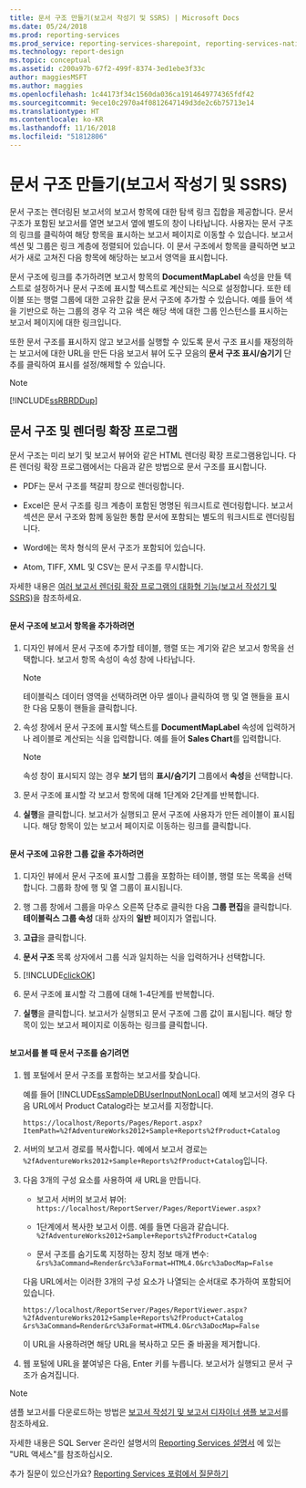 ```yaml
---
title: 문서 구조 만들기(보고서 작성기 및 SSRS) | Microsoft Docs
ms.date: 05/24/2018
ms.prod: reporting-services
ms.prod_service: reporting-services-sharepoint, reporting-services-native
ms.technology: report-design
ms.topic: conceptual
ms.assetid: c200a97b-67f2-499f-8374-3ed1ebe3f33c
author: maggiesMSFT
ms.author: maggies
ms.openlocfilehash: 1c44173f34c1560da036ca1914649774365fdf42
ms.sourcegitcommit: 9ece10c2970a4f0812647149d3de2c6b75713e14
ms.translationtype: HT
ms.contentlocale: ko-KR
ms.lasthandoff: 11/16/2018
ms.locfileid: "51812806"
---
```

# <a name="create-a-document-map-report-builder-and-ssrs"></a>문서 구조 만들기(보고서 작성기 및 SSRS)

문서 구조는 렌더링된 보고서의 보고서 항목에 대한 탐색 링크 집합을 제공합니다. 문서 구조가 포함된 보고서를 열면 보고서 옆에 별도의 창이 나타납니다. 사용자는 문서 구조의 링크를 클릭하여 해당 항목을 표시하는 보고서 페이지로 이동할 수 있습니다. 보고서 섹션 및 그룹은 링크 계층에 정렬되어 있습니다. 이 문서 구조에서 항목을 클릭하면 보고서가 새로 고쳐진 다음 항목에 해당하는 보고서 영역을 표시합니다.  
  
 문서 구조에 링크를 추가하려면 보고서 항목의 **DocumentMapLabel** 속성을 만들 텍스트로 설정하거나 문서 구조에 표시할 텍스트로 계산되는 식으로 설정합니다. 또한 테이블 또는 행렬 그룹에 대한 고유한 값을 문서 구조에 추가할 수 있습니다. 예를 들어 색을 기반으로 하는 그룹의 경우 각 고유 색은 해당 색에 대한 그룹 인스턴스를 표시하는 보고서 페이지에 대한 링크입니다.  
  
 또한 문서 구조를 표시하지 않고 보고서를 실행할 수 있도록 문서 구조 표시를 재정의하는 보고서에 대한 URL을 만든 다음 보고서 뷰어 도구 모음의 **문서 구조 표시/숨기기** 단추를 클릭하여 표시를 설정/해제할 수 있습니다.  
  
> [!NOTE]  
>  [!INCLUDE[ssRBRDDup](../../includes/ssrbrddup-md.md)]  
  
##  <a name="DocMapRenderExtensions"></a> 문서 구조 및 렌더링 확장 프로그램  
 문서 구조는 미리 보기 및 보고서 뷰어와 같은 HTML 렌더링 확장 프로그램용입니다. 다른 렌더링 확장 프로그램에서는 다음과 같은 방법으로 문서 구조를 표시합니다.  
  
-   PDF는 문서 구조를 책갈피 창으로 렌더링합니다.  
  
-   Excel은 문서 구조를 링크 계층이 포함된 명명된 워크시트로 렌더링합니다. 보고서 섹션은 문서 구조와 함께 동일한 통합 문서에 포함되는 별도의 워크시트로 렌더링됩니다.  
  
-   Word에는 목차 형식의 문서 구조가 포함되어 있습니다.  
  
-   Atom, TIFF, XML 및 CSV는 문서 구조를 무시합니다.  
  
 자세한 내용은 [여러 보고서 렌더링 확장 프로그램의 대화형 기능&#40;보고서 작성기 및 SSRS&#41;](../../reporting-services/report-builder/interactive-functionality-different-report-rendering-extensions.md)을 참조하세요.  
  
##  <a name="AddRptItemToMap"></a>   
#### <a name="to-add-a-report-item-to-a-document-map"></a>문서 구조에 보고서 항목을 추가하려면  
  
1.  디자인 뷰에서 문서 구조에 추가할 테이블, 행렬 또는 계기와 같은 보고서 항목을 선택합니다. 보고서 항목 속성이 속성 창에 나타납니다.  
  
    > [!NOTE]  
    >  테이블릭스 데이터 영역을 선택하려면 아무 셀이나 클릭하여 행 및 열 핸들을 표시한 다음 모퉁이 핸들을 클릭합니다.  
  
2.  속성 창에서 문서 구조에 표시할 텍스트를 **DocumentMapLabel** 속성에 입력하거나 레이블로 계산되는 식을 입력합니다. 예를 들어 **Sales Chart**를 입력합니다.  
  
    > [!NOTE]  
    >  속성 창이 표시되지 않는 경우 **보기** 탭의 **표시/숨기기** 그룹에서 **속성**을 선택합니다.  
  
3.  문서 구조에 표시할 각 보고서 항목에 대해 1단계와 2단계를 반복합니다.  
  
4.  **실행**을 클릭합니다. 보고서가 실행되고 문서 구조에 사용자가 만든 레이블이 표시됩니다. 해당 항목이 있는 보고서 페이지로 이동하는 링크를 클릭합니다.  

  
##  <a name="AddUniqueValuesToMap"></a>   
#### <a name="to-add-unique-group-values-to-a-document-map"></a>문서 구조에 고유한 그룹 값을 추가하려면  
  
1.  디자인 뷰에서 문서 구조에 표시할 그룹을 포함하는 테이블, 행렬 또는 목록을 선택합니다. 그룹화 창에 행 및 열 그룹이 표시됩니다.  
  
2.  행 그룹 창에서 그룹을 마우스 오른쪽 단추로 클릭한 다음 **그룹 편집**을 클릭합니다. **테이블릭스 그룹 속성** 대화 상자의 **일반** 페이지가 열립니다.  
  
3.  **고급**을 클릭합니다.  
  
4.  **문서 구조** 목록 상자에서 그룹 식과 일치하는 식을 입력하거나 선택합니다.  
  
5.  [!INCLUDE[clickOK](../../includes/clickok-md.md)]  
  
6.  문서 구조에 표시할 각 그룹에 대해 1-4단계를 반복합니다.  
  
7.  **실행**을 클릭합니다. 보고서가 실행되고 문서 구조에 그룹 값이 표시됩니다. 해당 항목이 있는 보고서 페이지로 이동하는 링크를 클릭합니다.  
  
##  <a name="HideMapWhenViewRpt"></a>   
#### <a name="to-hide-the-document-map-when-you-view-a-report"></a>보고서를 볼 때 문서 구조를 숨기려면  
  
1.  웹 포털에서 문서 구조를 포함하는 보고서를 찾습니다.  
  
     예를 들어 [!INCLUDE[ssSampleDBUserInputNonLocal](../../includes/sssampledbuserinputnonlocal-md.md)] 예제 보고서의 경우 다음 URL에서 Product Catalog라는 보고서를 지정합니다.  
  
    ```  
    https://localhost/Reports/Pages/Report.aspx?ItemPath=%2fAdventureWorks2012+Sample+Reports%2fProduct+Catalog  
    ```  
  
2.  서버의 보고서 경로를 복사합니다. 예에서 보고서 경로는 `%2fAdventureWorks2012+Sample+Reports%2fProduct+Catalog`입니다.  
  
3.  다음 3개의 구성 요소를 사용하여 새 URL을 만듭니다.  
  
    -   보고서 서버의 보고서 뷰어: `https://localhost/ReportServer/Pages/ReportViewer.aspx?`  
  
    -   1단계에서 복사한 보고서 이름. 예를 들면 다음과 같습니다. `%2fAdventureWorks2012+Sample+Reports%2fProduct+Catalog`  
  
    -   문서 구조를 숨기도록 지정하는 장치 정보 매개 변수: `&rs%3aCommand=Render&rc%3aFormat=HTML4.0&rc%3aDocMap=False`  
  
     다음 URL에서는 이러한 3개의 구성 요소가 나열되는 순서대로 추가하여 포함되어 있습니다.  
  
    ```  
    https://localhost/ReportServer/Pages/ReportViewer.aspx?  
    %2fAdventureWorks2012+Sample+Reports%2fProduct+Catalog  
    &rs%3aCommand=Render&rc%3aFormat=HTML4.0&rc%3aDocMap=False  
    ```  
  
     이 URL을 사용하려면 해당 URL을 복사하고 모든 줄 바꿈을 제거합니다.  
  
4.  웹 포털에 URL을 붙여넣은 다음, Enter 키를 누릅니다. 보고서가 실행되고 문서 구조가 숨겨집니다.  
  
> [!NOTE]  
>  샘플 보고서를 다운로드하는 방법은 [보고서 작성기 및 보고서 디자이너 샘플 보고서](https://go.microsoft.com/fwlink/?LinkId=198283)를 참조하세요.  
>   
>  자세한 내용은 SQL Server 온라인 설명서의 [Reporting Services 설명서](https://go.microsoft.com/fwlink/?linkid=121312) 에 있는 "URL 액세스"를 참조하십시오.  


추가 질문이 있으신가요? [Reporting Services 포럼에서 질문하기](https://go.microsoft.com/fwlink/?LinkId=620231)
